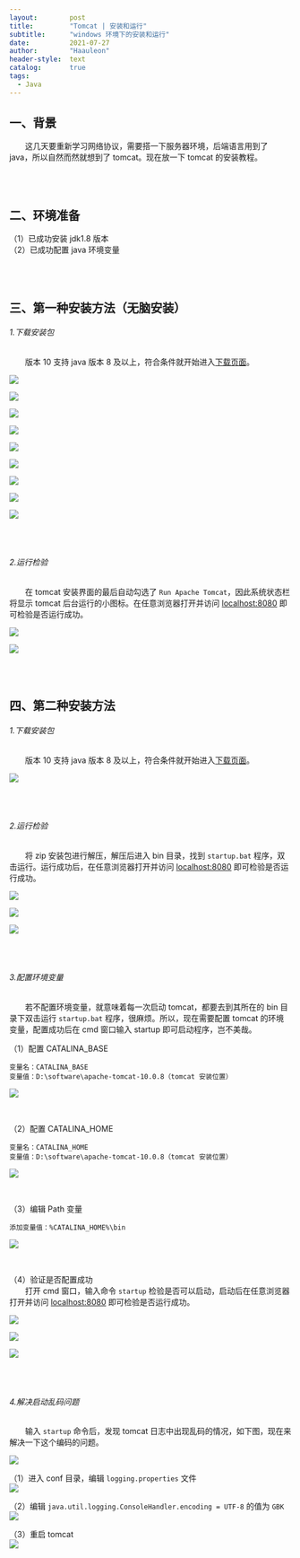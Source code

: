 ```yaml
---
layout:        post
title:         "Tomcat | 安装和运行"
subtitle:      "windows 环境下的安装和运行"
date:          2021-07-27
author:        "Haauleon"
header-style:  text
catalog:       true
tags:
  - Java
---
```


## 一、背景
&emsp;&emsp;这几天要重新学习网络协议，需要搭一下服务器环境，后端语言用到了 java，所以自然而然就想到了 tomcat。现在放一下 tomcat 的安装教程。      

<br><br>

## 二、环境准备
（1）已成功安装 jdk1.8 版本    
（2）已成功配置 java 环境变量

<br><br>

## 三、第一种安装方法（无脑安装）
###### 1.下载安装包     
&emsp;&emsp;版本 10 支持 java 版本 8 及以上，符合条件就开始进入[下载页面](https://tomcat.apache.org/download-10.cgi)。      

![](\img\in-post\post-java\2021-07-30-tomcat-install-1.png)       

![](\img\in-post\post-java\2021-07-30-tomcat-install-2.png)       

![](\img\in-post\post-java\2021-07-30-tomcat-install-3.png)       

![](\img\in-post\post-java\2021-07-30-tomcat-install-4.png)       
 
![](\img\in-post\post-java\2021-07-30-tomcat-install-5.png)       

![](\img\in-post\post-java\2021-07-30-tomcat-install-6.png)       

![](\img\in-post\post-java\2021-07-30-tomcat-install-7.png)       

![](\img\in-post\post-java\2021-07-30-tomcat-install-8.png)       

![](\img\in-post\post-java\2021-07-30-tomcat-install-9.png)       
 
<br><br>

###### 2.运行检验       
&emsp;&emsp;在 tomcat 安装界面的最后自动勾选了 `Run Apache Tomcat`，因此系统状态栏将显示 tomcat 后台运行的小图标。在任意浏览器打开并访问 [localhost:8080](localhost:8080) 即可检验是否运行成功。       


![](\img\in-post\post-java\2021-07-30-tomcat-install-10.png)       

![](\img\in-post\post-java\2021-07-30-tomcat-install-11.png)       

<br><br>

## 四、第二种安装方法
###### 1.下载安装包       
&emsp;&emsp;版本 10 支持 java 版本 8 及以上，符合条件就开始进入[下载页面](https://tomcat.apache.org/download-10.cgi)。         

![](\img\in-post\post-java\2021-07-30-tomcat-install-12.png)       

<br><br>

###### 2.运行检验
&emsp;&emsp;将 zip 安装包进行解压，解压后进入 bin 目录，找到 `startup.bat` 程序，双击运行。运行成功后，在任意浏览器打开并访问 [localhost:8080](localhost:8080) 即可检验是否运行成功。           

![](\img\in-post\post-java\2021-07-30-tomcat-install-13.png)       

![](\img\in-post\post-java\2021-07-30-tomcat-install-14.png)     

![](\img\in-post\post-java\2021-07-30-tomcat-install-15.png)     

<br><br>

###### 3.配置环境变量      
&emsp;&emsp;若不配置环境变量，就意味着每一次启动 tomcat，都要去到其所在的 bin 目录下双击运行 `startup.bat` 程序，很麻烦。所以，现在需要配置 tomcat 的环境变量，配置成功后在 cmd 窗口输入 startup 即可启动程序，岂不美哉。    

（1）配置 CATALINA_BASE     
```
变量名：CATALINA_BASE
变量值：D:\software\apache-tomcat-10.0.8（tomcat 安装位置）
```

![](\img\in-post\post-java\2021-07-30-tomcat-install-16.png)       

<br>

（2）配置 CATALINA_HOME     
```
变量名：CATALINA_HOME
变量值：D:\software\apache-tomcat-10.0.8（tomcat 安装位置）
```

![](\img\in-post\post-java\2021-07-30-tomcat-install-17.png)      

<br>

（3）编辑 Path 变量     
```
添加变量值：%CATALINA_HOME%\bin
```

![](\img\in-post\post-java\2021-07-30-tomcat-install-18.png)      

<br>

（4）验证是否配置成功     
&emsp;&emsp;打开 cmd 窗口，输入命令 `startup` 检验是否可以启动，启动后在任意浏览器打开并访问 [localhost:8080](localhost:8080) 即可检验是否运行成功。      

![](\img\in-post\post-java\2021-07-30-tomcat-install-19.png)        

![](\img\in-post\post-java\2021-07-30-tomcat-install-20.png)        

![](\img\in-post\post-java\2021-07-30-tomcat-install-21.png)       

<br><br>

###### 4.解决启动乱码问题      
&emsp;&emsp;输入 `startup` 命令后，发现 tomcat 日志中出现乱码的情况，如下图，现在来解决一下这个编码的问题。     

![](\img\in-post\post-java\2021-07-30-tomcat-install-22.png)              

（1）进入 conf 目录，编辑 `logging.properties` 文件      
![](\img\in-post\post-java\2021-07-30-tomcat-install-23.png)     

（2）编辑 `java.util.logging.ConsoleHandler.encoding = UTF-8` 的值为 `GBK`     
![](\img\in-post\post-java\2021-07-30-tomcat-install-24.png)      

（3）重启 tomcat      
![](\img\in-post\post-java\2021-07-30-tomcat-install-25.png)  